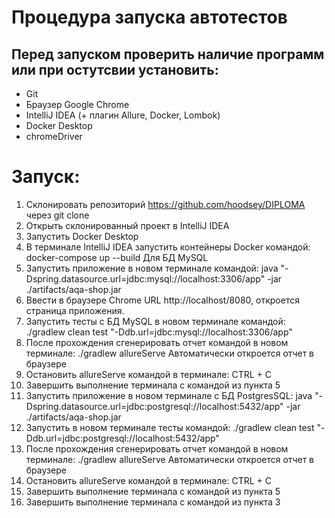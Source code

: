 # Процедура запуска автотестов

## Перед запуском проверить наличие программ или при остутсвии установить:
- Git
- Браузер Google Chrome
- IntelliJ IDEA (+ плагин Allure, Docker, Lombok)
- Docker Desktop
- chromeDriver 

# Запуск:
1. Склонировать репозиторий https://github.com/hoodsey/DIPLOMA через git clone
2. Открыть склонированный проект в IntelliJ IDEA
3. Запустить Docker Desktop
3. В терминале IntelliJ IDEA запустить контейнеры Docker командой: docker-compose up --build
Для БД MySQL
5. Запустить приложение в новом терминале командой:
   java "-Dspring.datasource.url=jdbc:mysql://localhost:3306/app" -jar ./artifacts/aqa-shop.jar
7. Ввести в браузере Сhrome URL http://localhost/8080, откроется страница приложения.
8. Запустить тесты с БД MySQL  в новом терминале командой:
    ./gradlew clean test "-Ddb.url=jdbc:mysql://localhost:3306/app"
10. После прохождения сгенерировать отчет командой в новом терминале:
./gradlew allureServe
Автоматически откроется отчет в браузере
11. Остановить allureServe командой в терминале: CTRL + C
12. Завершить выполнение терминала с командой из пункта 5
13. Запустить приложение в новом терминале с БД PostgresSQL:
    java "-Dspring.datasource.url=jdbc:postgresql://localhost:5432/app" -jar ./artifacts/aqa-shop.jar
15. Запустить в новом терминале тесты командой:
    ./gradlew clean test "-Ddb.url=jdbc:postgresql://localhost:5432/app"
17. После прохождения сгенерировать отчет командой в новом терминале:
./gradlew allureServe
Автоматически откроется отчет в браузере
18. Остановить allureServe командой в терминале: CTRL + C
19. Завершить выполнение терминала с командой из пункта 5
20. Завершить выполнение терминала с командой из пункта 3


